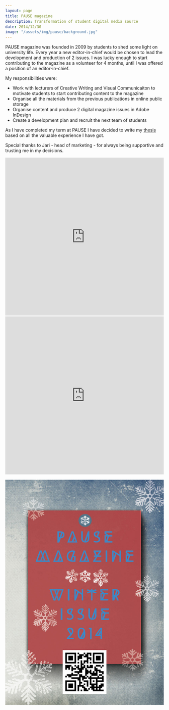 ```yaml
---
layout: page
title: PAUSE magazine
description: Transformation of student digital media source
date: 2014/12/30
image: "/assets/img/pause/background.jpg"
---
```


PAUSE magazine was founded in 2009 by students to shed some light on university life. Every year a new editor-in-chief would be chosen to lead the development and production of 2 issues. I was lucky enough to start contributing to the magazine as a volunteer for 4 months, until I was offered a position of an editor-in-chief. 

My responsibilities were:
- Work with lecturers of Creative Writing and Visual Communicaiton to motivate students to start contributing content to the magazine
- Organise all the materials from the previous publications in online public storage
- Organise content and produce 2 digital magazine issues in Adobe InDesign
- Create a development plan and recruit the next team of students

As I have completed my term at PAUSE I have decided to write my [thesis](https://www.theseus.fi/handle/10024/97926) based on all the valuable experience I have got. 

Special thanks to Jari - head of marketing - for always being supportive and trusting me in my decisions.

<iframe src="https://e.issuu.com/embed.html#5126100/12083601" frameborder="0" allowfullscreen="" style="width:100%; height:500px;" class="embed-content"></iframe>

<iframe src="https://e.issuu.com/embed.html#5126100/12083770" frameborder="0" allowfullscreen="" style="width:100%; height:500px;" class="embed-content"></iframe>

![poster](/assets/img/pause/poster.jpg)

